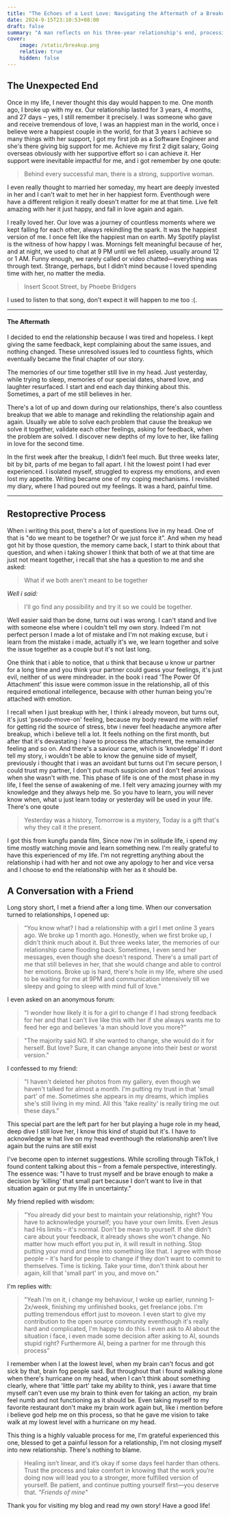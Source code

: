 ```yaml
---
title: "The Echoes of a Lost Love: Navigating the Aftermath of a Breakup"
date: 2024-9-15T23:10:53+08:00
draft: false
summary: "A man reflects on his three-year relationship's end, processing the emotional pain of breakup, learning from the experience, and gradually working to heal and move forward with personal growth and self-discovery."
cover:
    image: /static/breakup.png
    relative: true
    hidden: false
---
```


## The Unexpected End
Once in my life, I never thought this day would happen to me. One month ago, I broke up with my ex. Our relationship lasted for 3 years, 4 months, and 27 days – yes, I still remember it precisely. I was someone who gave and receive tremendous of love, I was an happiest man in the world, once i believe were a happiest couple in the world, for that 3 years I achieve so many things with her support, I got my first job as a Software Engineer and she's there giving big support for me. Achieve my first 2 digit salary, Going overseas obviously with her supportive effort so i can achieve it. Her support were inevitable impactful for me, and i got remember by one qoute:

> Behind every successful man, there is a strong, supportive woman.

I even really thought to married her someday, my heart are deeply invested in her and I can't wait to met her in her happiest form. Eventhough were have a different religion it really doesn't matter for me at that time. Live felt amazing with her it just happy, and fall in love again and again.

I really loved her. Our love was a journey of countless moments where we kept falling for each other, always rekindling the spark. It was the happiest version of me. I once felt like the happiest man on earth. My Spotify playlist is the witness of how happy I was. Mornings felt meaningful because of her, and at night, we used to chat at 9 PM until we fell asleep, usually around 12 or 1 AM. Funny enough, we rarely called or video chatted—everything was through text. Strange, perhaps, but I didn’t mind because I loved spending time with her, no matter the media.

> Insert Scoot Street, by Phoebe Bridgers

I used to listen to that song, don't expect it will happen to me too :(.

---

#### The Aftermath
I decided to end the relationship because I was tired and hopeless. I kept giving the same feedback, kept complaining about the same issues, and nothing changed. These unresolved issues led to countless fights, which eventually became the final chapter of our story.

The memories of our time together still live in my head. Just yesterday, while trying to sleep, memories of our special dates, shared love, and laughter resurfaced. I start and end each day thinking about this. Sometimes, a part of me still believes in her.

There's a lot of up and down during our relationships, there's also countless breakup that we able to manage and rekindling the relationship again and again. Usually we able to solve each problem that cause the breakup we solve it together, validate each other feelings, asking for feedback, when the problem are solved. I discover new depths of my love to her, like falling in love for the second time.

In the first week after the breakup, I didn’t feel much. But three weeks later, bit by bit, parts of me began to fall apart. I hit the lowest point I had ever experienced. I isolated myself, struggled to express my emotions, and even lost my appetite. Writing became one of my coping mechanisms. I revisited my diary, where I had poured out my feelings. It was a hard, painful time.

---

## Restoprective Process
When i writing this post, there's a lot of questions live in my head. One of that is "do we meant to be together? Or we just force it". And when my head got hit by those question, the memory came back, I start to think about that question, and when i taking shower I think that both of we at that time are just not meant together, i recall that she has a question to me and she asked:

> What if we both aren't meant to be together

*Well i said:*
> I'll go find any possibility and try it so we could be together. 

Well easier said than be done, turns out i was wrong. I can't stand and live with someone else where i couldn't tell my own story. Indeed I'm not perfect person I made a lot of mistake and I'm not making excuse, but i learn from the mistake i made, actually it's we, we learn together and solve the issue together as a couple but it's not last long. 

One think that i able to notice, that u think that because u know ur partner for a long time and you think your partner could guess your feelings, it's just evil, neither of us were mindreader. in the book i read 'The Power Of Attachment' this issue were common issue in the relationship, all of this required emotional intellegence, because with other human being you're attached with emotion.

I recall when I just breakup with her, I think i already moveon, but turns out, it's just 'pseudo-move-on' feeling, because my body reward me with relief for getting rid the source of stress, btw i never feel headache anymore after breakup, which i believe tell a lot. It feels nothing on the first month, but after that it's devastating i have to process the attachment, the remainder feeling and so on. And there's a saviour came, which is 'knowledge' If i dont tell my story, i wouldn't be able to know the genuine side of myself, previously i thought that i was an avoidant but turns out I'm secure person, I could trust my partner, I don't put much suspicion and I don't feel anxious when she wasn't with me. This phase of life is one of the most phase in my life, I feel the sense of awakening of me. I felt very amazing journey with my knowledge and they always help me. So you have to learn, you will never know when, what u just learn today or yesterday will be used in your life. There's one qoute 

> Yesterday was a history, Tomorrow is a mystery, Today is a gift that's why they call it the present.

I got this from kungfu panda film, Since now i'm in solitude life, i spend my time mostly watching movie and learn something new. I'm really grateful to have this experienced of my life. I'm not regretting anything about the relationship i had with her and not owe any apology to her and vice versa and I choose to end the relationship with her as it should be.

## A Conversation with a Friend
Long story short, I met a friend after a long time. When our conversation turned to relationships, I opened up:

> "You know what? I had a relationship with a girl I met online 3 years ago. We broke up 1 month ago. Honestly, when we first broke up, I didn't think much about it. But three weeks later, the memories of our relationship came flooding back. Sometimes, I even send her messages, even though she doesn't respond. There's a small part of me that still believes in her, that she would change and able to control her emotions. Broke up is hard, there's hole in my life, where she used to be waiting for me at 9PM and communication intensively till we sleepy and going to sleep with mind full of love."

I even asked on an anonymous forum:
> "I wonder how likely it is for a girl to change if I had strong feedback for her and that I can't live like this with her if she always wants me to feed her ego and believes 'a man should love you more?"

> "The majority said NO. If she wanted to change, she would do it for herself. But love? Sure, it can change anyone into their best or worst version."

I confessed to my friend:
> "I haven't deleted her photos from my gallery, even though we haven't talked for almost a month. I'm putting my trust in that 'small part' of me. Sometimes she appears in my dreams, which implies she's still living in my mind. All this 'fake reality' is really tiring me out these days."

This special part are the left part for her but playing a huge role in my head, deep dive I still love her, I know this kind of stupid but it's. I have to acknowledge w hat live on my head eventhough the relationship aren't live again but the ruins are still exist

I've become open to internet suggestions. While scrolling through TikTok, I found content talking about this – from a female perspective, interestingly. The essence was:
"I have to trust myself and be brave enough to make a decision by 'killing' that small part because I don't want to live in that situation again or put my life in uncertainty."

My friend replied with wisdom:

> "You already did your best to maintain your relationship, right? You have to acknowledge yourself; you have your own limits. Even Jesus had His limits – it's normal. Don't be mean to yourself. If she didn't care about your feedback, it already shows she won't change. No matter how much effort you put in, it will result in nothing. Stop putting your mind and time into something like that. I agree with those people – it's hard for people to change if they don't want to commit to themselves. Time is ticking. Take your time, don't think about her again, kill that 'small part' in you, and move on."

I'm replies with:
> "Yeah I'm on it, i change my behaviour, I woke up earlier, running 1-2x/week, finishing my unfinished books, get freelance jobs. I'm putting tremendous effort just to moveon. I even start to give my contribution to the open source community eventhough it's really hard and complicated, I'm happy to do this. I even ask to AI about the situation i face, i even made some decision after asking to AI, sounds stupid right? Furthermore AI, being a partner for me through this process"

I remember when I at the lowest level, when my brain can't focus and got sick by that, brain fog people said. But throughout that i found walking alone when there's hurricane on my head, when I can't think about something clearly, where that 'little part' take my ability to think, yes i aware that time myself can't even use my brain to think even for taking an action, my brain feel numb and not functioning as it should be. Even taking myself to my favorite restaurant don't make my brain work again but, like i mention before i believe god help me on this process, so that he gave me vision to take walk at my lowest level with a hurricane on my head.

This thing is a highly valuable process for me, I'm grateful experienced this one, blessed to get a painful lesson for a relationship, I'm not closing myself into new relationship. There's nothing to blame.

> Healing isn’t linear, and it’s okay if some days feel harder than others. Trust the process and take comfort in knowing that the work you’re doing now will lead you to a stronger, more fulfilled version of yourself. Be patient, and continue putting yourself first—you deserve that. *"Friends of mine"*

Thank you for visiting my blog and read my own story! Have a good life!

<!-- *If you can read this, it means I've already moved on* --> 

